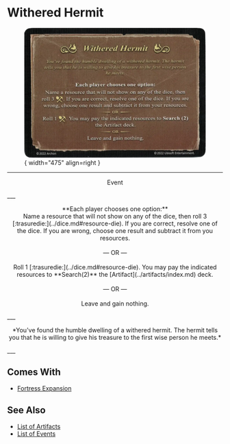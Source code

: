 # Withered Hermit

<figure markdown="span">

![Withered Hermit](../assets/events-withered_hermit.webp){ width="475" align=right }

</figure>

___
<p style="text-align: center;" markdown>Event</p>
___
<p style="text-align: center;" markdown>**Each player chooses one option:** <br>Name a resource that will not show on any of the dice, then roll 3 [:trasuredie:](../dice.md#resource-die). If you are correct, resolve one of the dice. If you are wrong, choose one result and subtract it from you resources.<br><br>— OR —<br><br>Roll 1 [:trasuredie:](../dice.md#resource-die). You may pay the indicated resources to **Search(2)** the [Artifact](../artifacts/index.md) deck.<br><br>— OR —<br><br>Leave and gain nothing.</p>
___
<p style="text-align: center;" markdown>*You've found the humble dwelling of a withered hermit. The hermit tells you that he is willing to give his treasure to the first wise person he meets.*</p>
___


## Comes With

- [Fortress Expansion](../content.md)


## See Also

- [List of Artifacts](../artifacts/index.md)
- [List of Events](index.md)
